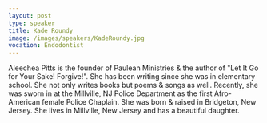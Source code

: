 ```yaml
---
layout: post
type: speaker
title: Kade Roundy
image: /images/speakers/KadeRoundy.jpg
vocation: Endodontist
---
```

Aleechea Pitts is the founder of Paulean Ministries & the author of "Let It Go for Your Sake! Forgive!". She has been writing since she was in elementary school. She not only writes books but poems & songs as well. Recently, she was sworn in at the Millville, NJ Police Department as the first Afro-American female Police Chaplain. She was born & raised in Bridgeton, New Jersey. She lives in Millville, New Jersey and has a beautiful daughter.
